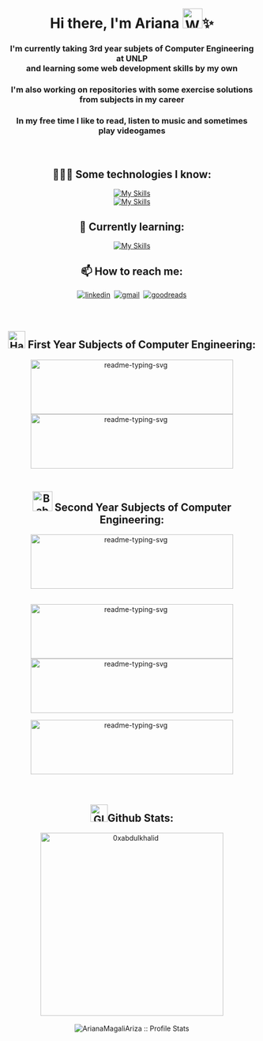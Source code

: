 # <h1 align="center">Hi there, I'm Ariana <img src="https://raw.githubusercontent.com/Tarikul-Islam-Anik/Animated-Fluent-Emojis/master/Emojis/People%20with%20activities/Woman%20Raising%20Hand%20Light%20Skin%20Tone.png" alt="Woman Raising Hand" width="40" height="40" />✨</h1>

 ### <p align="center"> I'm currently taking 3rd year subjets of Computer Engineering at UNLP<br> and learning some web development skills by my own<p> 
 ### <p align="center"> I'm also working on repositories with some exercise solutions from subjects in my career<p>
 ### <p align="center"> In my free time I like to read, listen to music and sometimes play videogames<p><br>
 
<div align="center">
  
## 👩🏻‍💻 Some technologies I know:
[![My Skills](https://skillicons.dev/icons?i=html,css,js,c,java,python,eclipse,vscode)](https://skillicons.dev)<br>
[![My Skills](https://skillicons.dev/icons?i=vim,bash,sqlite,linux,git,github)](https://skillicons.dev)<br>
## 🧠 Currently learning:
[![My Skills](https://skillicons.dev/icons?i=react)](https://skillicons.dev)
<!--## 🐢 Will learn:
[![My Skills](https://skillicons.dev/icons?i=mongodb,django,spring)](https://skillicons.dev)
<img src="https://github.com/devicons/devicon/blob/master/icons/jupyter/jupyter-original-wordmark.svg" width="55" height="55"/>-->

## 📫 How to reach me:
<p>
<a href="https://www.linkedin.com/in/ariana-magali-ariza-632337313/" target="_blank">
  <img src="https://img.shields.io/badge/linkedin-%2300acee.svg?color=405DE6&style=for-the-badge&logo=linkedin&logoColor=white" alt=linkedin style="margin-bottom: 5px"/></a>&nbsp
<a href="mailto:arianamagaliariza@gmail.com" target="_blank">
  <img src="https://img.shields.io/badge/gmail-%2300acee.svg?color=EA4335&style=for-the-badge&logo=gmail&logoColor=white" alt=gmail style="margin-bottom: 5px"/></a>&nbsp
<a href="https://www.goodreads.com/user/show/90541748-ari" target="_blank">
  <img src="https://img.shields.io/badge/Goodreads-F3F1EA?style=for-the-badge&logo=goodreads&logoColor=372213" alt=goodreads style="margin-bottom: 5px"/></a>
</p><br>

## <img src="https://raw.githubusercontent.com/Tarikul-Islam-Anik/Animated-Fluent-Emojis/master/Emojis/Animals/Hatching%20Chick.png" alt="Hatching Chick" width="35" height="35" /> First Year Subjects of Computer Engineering:

  <p align="center"><a href="https://github.com/ArianaMagaliAriza/Programacion-I.git" target="_blank">
    <img height="110" width="410" src="https://github-readme-stats.vercel.app/api/pin/?username=ArianaMagaliAriza&repo=Programacion-I&theme=react&bg_color=00000f&title_color=04CAE6&icon_color=0e7bb9&hide_border=false&border_color=292929&show_icons=true" alt="readme-typing-svg"></a>
     <a href="https://github.com/ArianaMagaliAriza/Programacion-II.git" target="_blank">
    <img height="110" width="410" src="https://github-readme-stats.vercel.app/api/pin/?username=ArianaMagaliAriza&repo=Programacion-II&theme=react&bg_color=00000f&title_color=04CAE6&icon_color=0e7bb9&hide_border=false&border_color=292929&show_icons=false" alt="readme-typing-svg"></a>
   <br><br></p>

## <img src="https://raw.githubusercontent.com/Tarikul-Islam-Anik/Animated-Fluent-Emojis/master/Emojis/Animals/Baby%20Chick.png" alt="Baby Chick" width="40" height="40" /> Second Year Subjects of Computer Engineering:

  <a href="https://github.com/ArianaMagaliAriza/Programacion-III.git" target="_blank">
    <img height="110" width="410" src="https://github-readme-stats.vercel.app/api/pin/?username=ArianaMagaliAriza&repo=Programacion-III&theme=react&bg_color=00000f&title_color=04CAE6&icon_color=0e7bb9&hide_border=false&border_color=292929&show_icons=false" alt="readme-typing-svg"></a><br><br>
    
  <p>
   <a href="https://github.com/ArianaMagaliAriza/CAC.git" target="_blank">
    <img height="110" width="410" src="https://github-readme-stats.vercel.app/api/pin/?username=ArianaMagaliAriza&repo=CAC&theme=react&bg_color=00000f&title_color=ea0101&icon_color=970606&hide_border=false&border_color=292929&show_icons=false" alt="readme-typing-svg"></a>
     <a href="https://github.com/ArianaMagaliAriza/Taller-de-Lenguajes-I.git" target="_blank">
    <img height="110" width="410" src="https://github-readme-stats.vercel.app/api/pin/?username=ArianaMagaliAriza&repo=Taller-de-Lenguajes-I&theme=react&bg_color=00000f&title_color=E139FC&icon_color=9d0f98&hide_border=false&border_color=292929&show_icons=false" alt="readme-typing-svg"></a>
   <br></p>
   
   <p>
   <a href="https://github.com/ArianaMagaliAriza/CSO.git" target="_blank">
    <img height="110" width="410" src="https://github-readme-stats.vercel.app/api/pin/?username=ArianaMagaliAriza&repo=CSO&theme=react&bg_color=00000f&title_color=7ae111&icon_color=7ae111&hide_border=false&border_color=292929&show_icons=false" alt="readme-typing-svg"></a>
    </p>

<!--
 <a href="https://github.com/ArianaMagaliAriza/Taller-de-Lenguajes-II.git" target="_blank">
    <img height="110" width="410" src="https://github-readme-stats.vercel.app/api/pin/?username=ArianaMagaliAriza&repo=Taller-de-Lenguajes-II.git&theme=react&bg_color=00000f&title_color=E139FC&icon_color=9d0f98&hide_border=false&border_color=292929&show_icons=false" alt="readme-typing-svg"></a><br><br>
    

## <img src="https://raw.githubusercontent.com/Tarikul-Islam-Anik/Animated-Fluent-Emojis/master/Emojis/Animals/Rooster.png" alt="Rooster" width="55" height="55" /> Third Year Subjects of Computer Engineering:

<p align="center">
  <img src="https://i.pinimg.com/originals/18/83/de/1883de5bfee36b043b973bef00c561e0.gif" height=300 width=620 />
</p>
-->

<br>
  

## <img alt="GIF" src="https://media.giphy.com/media/iY8CRBdQXODJSCERIr/giphy.gif" width="35" />Github Stats:
<p align=center>
 <a href="https://github.com/ArianaMagaliAriza"><img align="center" src="https://github-readme-stats.vercel.app/api/top-langs?username=ArianaMagaliAriza&show_icons=true&locale=en&layout=compact&line_height=20&title_color=7A7ADB&icon_color=2234AE&text_color=D3D3D3&bg_color=0,000000,130F40" width="370"  alt="0xabdulkhalid"/></a><br><br>
<a height="90px" ><img align="center" src="https://github-readme-stats.vercel.app/api?username=ArianaMagaliAriza&show_icons=true&theme=dark&title_color=7A7ADB&icon_color=2234AE&text_color=D3D3D3&bg_color=0,000000,130F40" alt="ArianaMagaliAriza :: Profile Stats"/></a>
</p>
